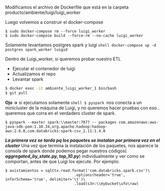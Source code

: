 Modificamos el archivo de Dockerfile que está en la carpeta producto/ambiente/luigi/luigi_worker

Luego volvemos a construir el docker-compose

```shell
$ sudo docker-compose rm --force luigi_worker
$ sudo docker-compose build --force-rm --no-cache luigi_worker
```
Solamente levantamos postgres spark y luigi
```shell docker-compose up -d postgres spark_worker luigid```

Dentro de Luigi_worker, si queremos probar nuestro ETL

* Ejecutar el contenedor de luigi
* Actualizamos el repo
* Levantar spark
```zsh
$ docker exec -it ambiente_luigi_worker_1 bin/bash
$ git pull
```
**Ojo ->** si ejecutamos solamente ```shell $ pyspark ```nos conecta a un minicluster de la máquina de Luigi, y no queremos hacer pruebas con eso.. queremos que corra en el verdadero cluster de spark.

```shell 
$ pyspark --master spark:\\master:7077 -- packages com.amazonaws:aws-java-sdk-pom:1.10.34,org.apache.hadoop:hadoop-aws:2.6.0,com.databricks:spark-csv_2.11:1.4.0
```
**_La primera vez se tarda pq los paquetes se instalan por primera vez en el cluster_**
Una vez que termina la instalación de los paquetes, nos aparece la consola de spark donde podemos pegar nuestros códigos( 
**_aggregated_by_state.py, top_10.py_**) individualmente y ver como se comportan, antes de que Luigi los ejecute. Por ejemplo:

```shell
$ avistamientos = sqlCtx.read.format('com.databricks.spark.csv')\
                               .options(header='true', inferSchema='true', delimiter='\t')\
                               .load(s3n:\\mybucket\ufo\raw)

```

